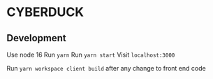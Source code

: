 # CYBERDUCK

## Development
Use node 16
Run `yarn`
Run `yarn start`
Visit `localhost:3000`

Run `yarn workspace client build` after any change to front end code